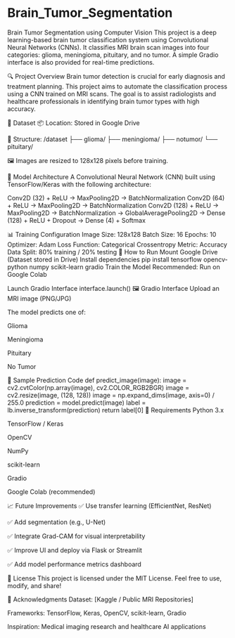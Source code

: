 # Brain_Tumor_Segmentation
Brain Tumor Segmentation using Computer Vision
This project is a deep learning-based brain tumor classification system using Convolutional Neural Networks (CNNs). It classifies MRI brain scan images into four categories: glioma, meningioma, pituitary, and no tumor. A simple Gradio interface is also provided for real-time predictions.

🔍 Project Overview
Brain tumor detection is crucial for early diagnosis and treatment planning. This project aims to automate the classification process using a CNN trained on MRI scans. The goal is to assist radiologists and healthcare professionals in identifying brain tumor types with high accuracy.

📁 Dataset
📦 Location: Stored in Google Drive

🧾 Structure:
/dataset ├── glioma/ ├── meningioma/ ├── notumor/ └── pituitary/

🖼️ Images are resized to 128x128 pixels before training.

🧠 Model Architecture
A Convolutional Neural Network (CNN) built using TensorFlow/Keras with the following architecture:

Conv2D (32) + ReLU → MaxPooling2D → BatchNormalization Conv2D (64) + ReLU → MaxPooling2D → BatchNormalization Conv2D (128) + ReLU → MaxPooling2D → BatchNormalization → GlobalAveragePooling2D → Dense (128) + ReLU + Dropout → Dense (4) + Softmax

📊 Training Configuration
Image Size: 128x128
Batch Size: 16
Epochs: 10
Optimizer: Adam
Loss Function: Categorical Crossentropy
Metric: Accuracy
Data Split: 80% training / 20% testing
🚀 How to Run
Mount Google Drive (Dataset stored in Drive)
Install dependencies
pip install tensorflow opencv-python numpy scikit-learn gradio
Train the Model Recommended: Run on Google Colab

Launch Gradio Interface interface.launch() 🖼️ Gradio Interface Upload an MRI image (PNG/JPG)

The model predicts one of:

Glioma

Meningioma

Pituitary

No Tumor

🧪 Sample Prediction Code def predict_image(image): image = cv2.cvtColor(np.array(image), cv2.COLOR_RGB2BGR) image = cv2.resize(image, (128, 128)) image = np.expand_dims(image, axis=0) / 255.0 prediction = model.predict(image) label = lb.inverse_transform(prediction) return label[0] 📌 Requirements Python 3.x

TensorFlow / Keras

OpenCV

NumPy

scikit-learn

Gradio

Google Colab (recommended)

📈 Future Improvements ✅ Use transfer learning (EfficientNet, ResNet)

✅ Add segmentation (e.g., U-Net)

✅ Integrate Grad-CAM for visual interpretability

✅ Improve UI and deploy via Flask or Streamlit

✅ Add model performance metrics dashboard

📜 License This project is licensed under the MIT License. Feel free to use, modify, and share!

🙌 Acknowledgments Dataset: [Kaggle / Public MRI Repositories]

Frameworks: TensorFlow, Keras, OpenCV, scikit-learn, Gradio

Inspiration: Medical imaging research and healthcare AI applications
